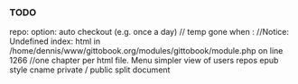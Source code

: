 ### TODO

repo: option: auto checkout (e.g. once a day) 
// temp gone when :
//Notice: Undefined index: html in /home/dennis/www/gittobook.org/modules/gittobook/module.php on line 1266
//one chapter per html file. Menu
simpler view of users repos
epub style
cname
private / public
split document

